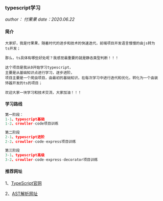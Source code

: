 ### typescript学习

*author： 付果果    date：2020.06.22*

#### 简介

```
大家好，我是付果果，随着时代的进步和技术的快速迭代，前端项目开发语言慢慢的由js转为ts开发；

那么，ts具体有哪些好处呢？我感觉最重要的就是静态类型判断！！！

这个项目是我从0开始学习typescript，
主要是从基础知识点进行学习，逐步进阶，
项目主要是一个爬虫项目，由最初的基础知识，在每次学习中进行迭代和优化，转化为一个由装饰器开发的ts的项目；

欢迎大家一块学习和技术交流，大家加油！！！
```

#### 学习路线

```javascript
第一阶段：
1-1、typescript基础
1-2、crowller-code项目训练

第二阶段
2-1、typescript进阶
2-2、crowller-code-express项目训练

第三阶段
3-1、typescript高级
3-2、crowller-code-express-decorator项目训练
```

#### 推荐网址

1、[TypeScript官网](https://www.typescriptlang.org/)

2、[AST解析网址](https://ts-ast-viewer.com/ )